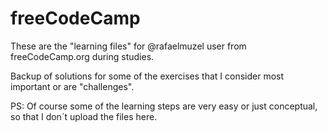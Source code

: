 # freeCodeCamp
These are the "learning files" for @rafaelmuzel user from freeCodeCamp.org during studies.

Backup of solutions for some of the exercises that I consider most important or are "challenges".

PS: Of course some of the learning steps are very easy or just conceptual, 
so that I don´t upload the files here.
